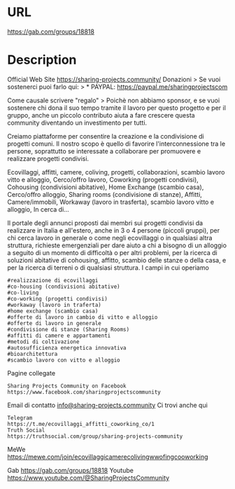 # URL
https://gab.com/groups/18818

# Description
Official Web Site
https://sharing-projects.community/
Donazioni > Se vuoi sostenerci puoi farlo qui: > * PAYPAL: https://paypal.me/sharingprojectscom

Come causale scrivere "regalo" > Poichè non abbiamo sponsor, e se vuoi sostenere chi dona il suo tempo tramite il lavoro per questo progetto e per il gruppo, anche un piccolo contributo aiuta a fare crescere questa community diventando un investimento per tutti.

Creiamo piattaforme per consentire la creazione e la condivisione di progetti comuni.
Il nostro scopo è quello di favorire l'interconnessione tra le persone, soprattutto se interessate a collaborare per promuovere e realizzare progetti condivisi.

Ecovillaggi, affitti, camere, coliving, progetti, collaborazioni, scambio lavoro vitto e alloggio, Cerco/offro lavoro, Coworking (progetti condivisi), Cohousing (condivisioni abitative), Home Exchange (scambio casa), Cerco/offro alloggio, Sharing rooms (condivisione di stanze), Affitti, Camere/immobili, Workaway (lavoro in trasferta), scambio lavoro vitto e alloggio, In cerca di...

Il portale degli annunci proposti dai membri sui progetti condivisi da realizzare in Italia e all'estero, anche in 3 o 4 persone (piccoli gruppi), per chi cerca lavoro in generale o come negli ecovillaggi o in qualsiasi altra struttura, richieste emergenziali per dare aiuto a chi a bisogno di un alloggio a seguito di un momento di difficoltà o per altri problemi, per la ricerca di soluzioni abitative di cohousing, affitto, scambio delle stanze o della casa, e per la ricerca di terreni o di qualsiasi struttura.
I campi in cui operiamo

    #realizzazione di ecovillaggi
    #co-housing (condivisioni abitative)
    #co-living
    #co-working (progetti condivisi)
    #workaway (lavoro in traferta)
    #home exchange (scambio casa)
    #offerte di lavoro in cambio di vitto e alloggio
    #offerte di lavoro in generale
    #condivisione di stanze (Sharing Rooms)
    #affitti di camere e appartamenti
    #metodi di coltivazione
    #autosufficienza energetica innovativa
    #bioarchitettura
    #scambio lavoro con vitto e alloggio

Pagine collegate

    Sharing Projects Community on Facebook
    https://www.facebook.com/sharingprojectscommunity

Email di contatto
info@sharing-projects.community
Ci trovi anche qui

    Telegram
    https://t.me/ecovillaggi_affitti_coworking_co/1
    Truth Social
    https://truthsocial.com/group/sharing-projects-community


MeWe
https://mewe.com/join/ecovillaggicamerecolivingwwofingcooworking

Gab
https://gab.com/groups/18818
Youtube
https://www.youtube.com/@SharingProjectsCommunity
